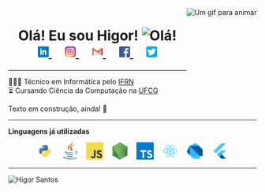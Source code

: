 <img align="right" alt="Um gif para animar" src="https://media.giphy.com/media/wTrXRamYhQzsY/giphy.gif" height="180px">
<div align="center">
 <h1>
  Olá! Eu sou Higor!
  <img alt="Olá!" src="https://media.giphy.com/media/iem5cAM0lxAzMs5E21/giphy.gif" width="45px">
  <br />
  <a target="_blank" href="https://www.linkedin.com/in/higor-santos/">
    <img alt="Linkdein" width="22px" src="linkedin.svg" />
  </a>&nbsp;&nbsp;&nbsp;
  <a target="_blank" href="https://www.instagram.com/higorsnt/">
    <img alt="Instagram" width="22px" src="instagram.svg" />
  </a>&nbsp;&nbsp;&nbsp;
  <a target="_blank" href="mailto:higor.dantas@ccc.ufcg.edu.br">
    <img alt="Email Institucional" width="22px" src="gmail.svg" />
  </a>&nbsp;&nbsp;&nbsp;
  <a target="_blank" href="https://fb.com/higor.santos.142">
    <img alt="Facebook" width="22px" src="facebook.svg" />
  </a>&nbsp;&nbsp;&nbsp;
  <a target="_blank" href="https://twitter.com/higorsbd">
    <img alt="Twitter" width="22px" src="twitter.svg" />
  </a>
 </h1>
</div>

--------
  

👨🏻‍🎓 Técnico em Informática pelo [IFRN](https://portal.ifrn.edu.br/)  
⏳ Cursando Ciência da Computação na [UFCG](https://portal.ufcg.edu.br/)

Texto em construção, ainda! 😬

-------
**Linguagens já utilizadas**
<div align="center">
  <img height="35" src="https://raw.githubusercontent.com/github/explore/80688e429a7d4ef2fca1e82350fe8e3517d3494d/topics/python/python.png">&nbsp;&nbsp;&nbsp;
  <img height="35" src="https://raw.githubusercontent.com/github/explore/80688e429a7d4ef2fca1e82350fe8e3517d3494d/topics/java/java.png">&nbsp;&nbsp;&nbsp;
  <img height="35" src="https://raw.githubusercontent.com/github/explore/80688e429a7d4ef2fca1e82350fe8e3517d3494d/topics/javascript/javascript.png">&nbsp;&nbsp;&nbsp;
  <img height="35" src="https://raw.githubusercontent.com/github/explore/80688e429a7d4ef2fca1e82350fe8e3517d3494d/topics/nodejs/nodejs.png">&nbsp;&nbsp;&nbsp;
  <img height="35" src="https://raw.githubusercontent.com/github/explore/80688e429a7d4ef2fca1e82350fe8e3517d3494d/topics/typescript/typescript.png">&nbsp;&nbsp;&nbsp;
  <img height="35" src="https://raw.githubusercontent.com/github/explore/80688e429a7d4ef2fca1e82350fe8e3517d3494d/topics/react/react.png">&nbsp;&nbsp;&nbsp;
  <img height="35" src="https://raw.githubusercontent.com/github/explore/80688e429a7d4ef2fca1e82350fe8e3517d3494d/topics/dart/dart.png">&nbsp;&nbsp;&nbsp;
  <img height="35" src="https://raw.githubusercontent.com/github/explore/80688e429a7d4ef2fca1e82350fe8e3517d3494d/topics/flutter/flutter.png">
</div>

--------------------------
![Higor Santos](https://github-readme-stats.vercel.app/api?username=higorsnt&show_icons=true)
